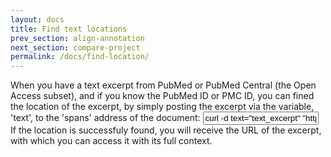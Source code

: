 ```yaml
---
layout: docs
title: Find text locations
prev_section: align-annotation
next_section: compare-project
permalink: /docs/find-location/
---
```


When you have a text excerpt from PubMed or PubMed Central (the Open Access subset),
and if you know the PubMed ID or PMC ID,
you can fined the location of the excerpt,
by simply posting the excerpt via the variable, 'text', to the 'spans' address of the document:
<input type="text" class="bash" value='curl -d text="text_excerpt" "http://pubannotation.org/docs/sourcedb/PubMed/sourceid/012345/spans.json"
'>
If the location is successfuly found, you will receive the URL of the excerpt,
with which you can access it with its full context. 
